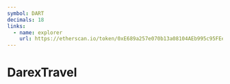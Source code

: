 ```yaml
---
symbol: DART
decimals: 18
links:
  - name: explorer
    url: https://etherscan.io/token/0xE689a257e070b13a08104AEb995c95FEe1d87673
---
```


# DarexTravel
